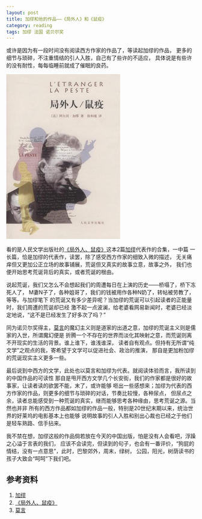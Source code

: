 ```yaml
---
layout: post
title: 加缪和他的作品——《局外人》和《鼠疫》
category: reading
tags: 加缪 法国 诺贝尔奖
---
```


或许是因为有一段时间没有阅读西方作家的作品了，等读起加缪的作品，
更多的细节与琐碎，不注重情结的引人入胜，自己有了些许的不适应，
具体说是有些许的没有耐性，每每临睡前就成了催眠的良药。

![jiamiu](/assets/images/jiamiu.jpg)

看的是人民文学出版社的[《局外人、鼠疫》][《局外人、鼠疫》]这本2篇[加缪][加缪]代表作的合集，一中篇
一长篇，恰是加缪的代表作，读罢，除了感受西方作家的细致入微的描述，
无关痛痒但又更加公正立场的故事铺展，荒诞但又真实的故事立意，故事之外，
我们也便开始思考荒诞背后的真实，或者荒诞的根由。

说起荒诞，我们又怎么不会想起我们的周遭每日在上演的历史——桥塌了，桥下冻死人了，
M妻N子了，各种姐哥了，我们的钱被用作各种N奶了，转帖被劳教了，等等。与加缪笔下
的荒诞又有多少差异呢？当加缪的荒诞可以引起读者的正能量时，我们周遭的荒诞却已经
激不起一点波澜，给老婆看网易新闻时，老婆已经淡定地说，“这不是已经发生了好多次了吗？”

同为诺贝尔奖得主，[莫言][莫言]的魔幻主义则是道家的出道之意，加缪的荒诞主义则是儒家的入世，所谓魔幻便是
折腾一个不存在的世界而淡化其映射之意，而荒诞则离不开现实的生活的背景。谁上谁下，谁浅谁深，
读者自有观点。但持有无所谓“纯文学”之观点的我，寄希望于文学可以促进社会、政治的推演，
那自是更加粉加缪的荒诞现实主义更多一些。

最后说到中西方的文学，此处也以莫言和加缪为代表。就阅读体验而言，我所读到的中国作品的可读性
那自是甩开西方文学几个长安街，我们的作家都是很好的故事家，让读者读的欲罢不能，末了，或许能够
咂出一些感想来；加缪为代表的西方作家的作品，则更多的细节与琐碎的对话，节奏比较慢，各种尿点，
但尿点之余，读者总能感受到一种荒诞的真实，继而能够思考各种缘由，思考荒诞之源。当然也并非
所有的西方作品都如加缪的作品一般，特别是20世纪末期以来，统治世界的好莱坞的电影基本上也能够
说明故事的引人入胜和别出心裁也已经之于他们是轻车熟路、信手拈来。

我不禁在想，加缪这般的作品倘若放在今天的中国出版，怕是没有人会看吧，浮躁之心溢于言表的我们，
应该不会读完，但读到的句子，也会有一番评价，“狗屁的情结，没有一点意思”，此时，巴黎郊外，周末，绿树，
公园，阳光，树荫读书的孩子大致会“呵呵”下我们吧。




## 参考资料
1. [加缪][加缪]
2. [《局外人、鼠疫》][《局外人、鼠疫》]
3. [莫言][莫言]


[加缪]: http://baike.baidu.com/view/3536.htm
[《局外人、鼠疫》]: http://book.douban.com/subject/6510733/
[莫言]: http://baike.baidu.com/view/51704.htm


